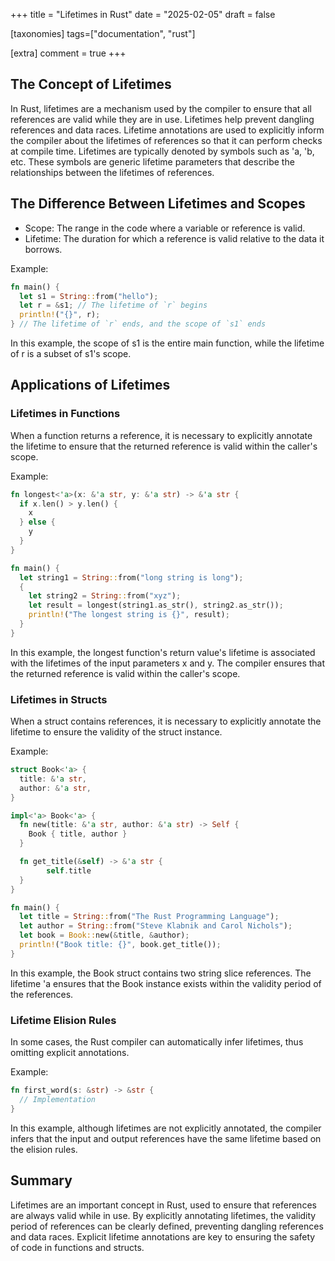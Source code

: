 +++
title = "Lifetimes in Rust"
date = "2025-02-05"
draft = false

[taxonomies]
tags=["documentation", "rust"]

[extra]
comment = true
+++

## The Concept of Lifetimes

In Rust, lifetimes are a mechanism used by the compiler to ensure that all references are valid while they are in use. Lifetimes help prevent dangling references and data races. Lifetime annotations are used to explicitly inform the compiler about the lifetimes of references so that it can perform checks at compile time.
Lifetimes are typically denoted by symbols such as 'a, 'b, etc. These symbols are generic lifetime parameters that describe the relationships between the lifetimes of references.

## The Difference Between Lifetimes and Scopes

- Scope: The range in the code where a variable or reference is valid.
- Lifetime: The duration for which a reference is valid relative to the data it borrows.

Example:

```rust
fn main() {
  let s1 = String::from("hello");
  let r = &s1; // The lifetime of `r` begins
  println!("{}", r);
} // The lifetime of `r` ends, and the scope of `s1` ends
```

In this example, the scope of s1 is the entire main function, while the lifetime of r is a subset of s1's scope.

## Applications of Lifetimes

### Lifetimes in Functions

When a function returns a reference, it is necessary to explicitly annotate the lifetime to ensure that the returned reference is valid within the caller's scope.

Example:

```rust
fn longest<'a>(x: &'a str, y: &'a str) -> &'a str {
  if x.len() > y.len() {
    x
  } else {
    y
  }
}

fn main() {
  let string1 = String::from("long string is long");
  {
    let string2 = String::from("xyz");
    let result = longest(string1.as_str(), string2.as_str());
    println!("The longest string is {}", result);
  }
}
```

In this example, the longest function's return value's lifetime is associated with the lifetimes of the input parameters x and y. The compiler ensures that the returned reference is valid within the caller's scope.

### Lifetimes in Structs

When a struct contains references, it is necessary to explicitly annotate the lifetime to ensure the validity of the struct instance.

Example:

```rust
struct Book<'a> {
  title: &'a str,
  author: &'a str,
}

impl<'a> Book<'a> {
  fn new(title: &'a str, author: &'a str) -> Self {
    Book { title, author }
  }

  fn get_title(&self) -> &'a str {
        self.title
  }
}

fn main() {
  let title = String::from("The Rust Programming Language");
  let author = String::from("Steve Klabnik and Carol Nichols");
  let book = Book::new(&title, &author);
  println!("Book title: {}", book.get_title());
}
```

In this example, the Book struct contains two string slice references. The lifetime 'a ensures that the Book instance exists within the validity period of the references.

### Lifetime Elision Rules

In some cases, the Rust compiler can automatically infer lifetimes, thus omitting explicit annotations.

Example:

```rust
fn first_word(s: &str) -> &str {
  // Implementation
}

```

In this example, although lifetimes are not explicitly annotated, the compiler infers that the input and output references have the same lifetime based on the elision rules.

## Summary

Lifetimes are an important concept in Rust, used to ensure that references are always valid while in use. By explicitly annotating lifetimes, the validity period of references can be clearly defined, preventing dangling references and data races. Explicit lifetime annotations are key to ensuring the safety of code in functions and structs.
